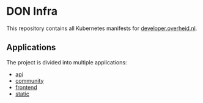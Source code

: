# DON Infra

This repository contains all Kubernetes manifests for [developer.overheid.nl](https://developer.overheid.nl).

## Applications

The project is divided into multiple applications:

- [api](./apps/api/)
- [community](./apps/community/)
- [frontend](./apps/frontend/)
- [static](./apps/static/)
